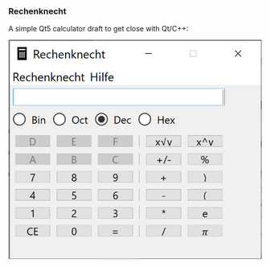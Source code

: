 ### Rechenknecht
A simple Qt5 calculator draft to get close with Qt/C++:

![Screenshot](Screenshot.png)
